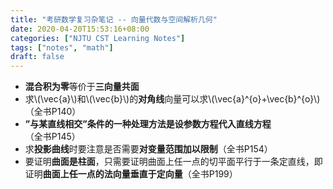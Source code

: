 ```yaml
---
title: "考研数学复习杂笔记 -- 向量代数与空间解析几何"
date: 2020-04-20T15:53:16+08:00
categories: ["NJTU CST Learning Notes"]
tags: ["notes", "math"]
draft: false
---
```


+ **混合积为零**等价于**三向量共面**
+ 求\\(\vec{a}\\)和\\(\vec{b}\\)的**对角线**向量可以求\\(\vec{a}^{o}+\vec{b}^{o}\\)（全书P140）
+ **”与某直线相交”**条件的一种处理方法是**设参数方程代入直线方程**（全书P145）
+ 求**投影曲线**时要注意是否需要**对变量范围加以限制**（全书P154）
+ 要证明**曲面是柱面**，只需要证明曲面上任一点的切平面平行于一条定直线，即证明**曲面上任一点的法向量垂直于定向量**（全书P199）
